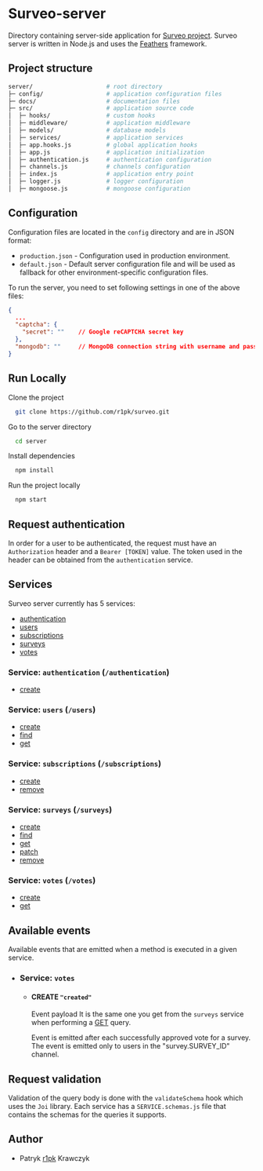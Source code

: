 # Surveo-server

Directory containing server-side application for [Surveo project](https://github.com/r1pk/surveo). Surveo server is written in Node.js and uses the [Feathers](https://feathersjs.com/) framework.

## Project structure

```bash
server/                     # root directory
├─ config/                  # application configuration files
├─ docs/                    # documentation files
├─ src/                     # application source code
│  ├─ hooks/                # custom hooks
│  ├─ middleware/           # application middleware
│  ├─ models/               # database models
│  ├─ services/             # application services
│  ├─ app.hooks.js          # global application hooks
│  ├─ app.js                # application initialization
│  ├─ authentication.js     # authentication configuration
│  ├─ channels.js           # channels configuration
│  ├─ index.js              # application entry point
│  ├─ logger.js             # logger configuration
│  ├─ mongoose.js           # mongoose configuration
```

## Configuration

Configuration files are located in the `config` directory and are in JSON format:

- `production.json` - Configuration used in production environment.
- `default.json` - Default server configuration file and will be used as fallback for other environment-specific configuration files.

To run the server, you need to set following settings in one of the above files:

```json
{
  ...
  "captcha": {
    "secret": ""    // Google reCAPTCHA secret key
  },
  "mongodb": ""     // MongoDB connection string with username and password
}
```

## Run Locally

Clone the project

```bash
  git clone https://github.com/r1pk/surveo.git
```

Go to the server directory

```bash
  cd server
```

Install dependencies

```bash
  npm install
```

Run the project locally

```bash
  npm start
```

## Request authentication

In order for a user to be authenticated, the request must have an `Authorization` header and a `Bearer [TOKEN]` value. The token used in the header can be obtained from the `authentication` service.

## Services

Surveo server currently has 5 services:

- [authentication](#service-authentication-authentication)
- [users](#service-users-users)
- [subscriptions](#service-users-users)
- [surveys](#service-users-users)
- [votes](#service-users-users)

### Service: `authentication` (`/authentication`)

- [create](./docs/services/authentication/CREATE.md)

### Service: `users` (`/users`)

- [create](./docs/services/users/CREATE.md)
- [find](./docs/services/users/FIND.md)
- [get](./docs/services/users/GET.md)

### Service: `subscriptions` (`/subscriptions`)

- [create](./docs/services/subscriptions/CREATE.md)
- [remove](./docs/services/subscriptions/REMOVE.md)

### Service: `surveys` (`/surveys`)

- [create](./docs/services/surveys/CREATE.md)
- [find](./docs/services/surveys/FIND.md)
- [get](./docs/services/surveys/GET.md)
- [patch](./docs/services/surveys/PATCH.md)
- [remove](./docs/services/surveys/REMOVE.md)

### Service: `votes` (`/votes`)

- [create](./docs/services/votes/CREATE.md)
- [get](./docs/services/votes/GET.md)

## Available events

Available events that are emitted when a method is executed in a given service.

- ### Service: `votes`

  - #### CREATE `"created"`

    Event payload It is the same one you get from the `surveys` service when performing a [GET](./docs/services/surveys/GET.md) query.

    Event is emitted after each successfully approved vote for a survey. The event is emitted only to users in the "survey.SURVEY_ID" channel.

## Request validation

Validation of the query body is done with the `validateSchema` hook which uses the `Joi` library. Each service has a `SERVICE.schemas.js` file that contains the schemas for the queries it supports.

## Author

- Patryk [r1pk](https://github.com/r1pk) Krawczyk
